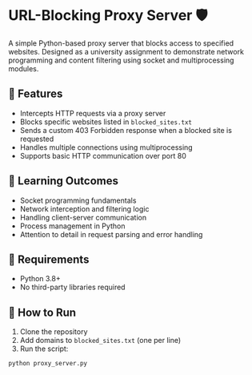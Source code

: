 # URL-Blocking Proxy Server 🛡️

A simple Python-based proxy server that blocks access to specified websites. Designed as a university assignment to demonstrate network programming and content filtering using socket and multiprocessing modules.

## 📌 Features

- Intercepts HTTP requests via a proxy server
- Blocks specific websites listed in `blocked_sites.txt`
- Sends a custom 403 Forbidden response when a blocked site is requested
- Handles multiple connections using multiprocessing
- Supports basic HTTP communication over port 80

## 🧠 Learning Outcomes

- Socket programming fundamentals
- Network interception and filtering logic
- Handling client-server communication
- Process management in Python
- Attention to detail in request parsing and error handling

## 🔧 Requirements

- Python 3.8+
- No third-party libraries required

## 🚀 How to Run

1. Clone the repository
2. Add domains to `blocked_sites.txt` (one per line)
3. Run the script:

```bash
python proxy_server.py
